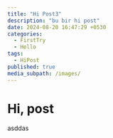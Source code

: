 ```yaml
---
title: "Hi Post3"
description: "bu bir hi post"
date: 2024-08-20 16:47:29 +0530
categories:
  - FirstTry
  - Hello
tags:
  - HiPost
published: true
media_subpath: /images/
---
```


# Hi, post
asddas